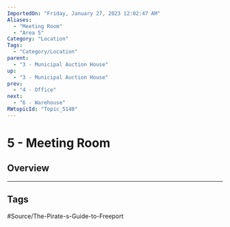 ```yaml
---
ImportedOn: "Friday, January 27, 2023 12:02:47 AM"
Aliases:
  - "Meeting Room"
  - "Area 5"
Category: "Location"
Tags:
  - "Category/Location"
parent:
  - "3 - Municipal Auction House"
up:
  - "3 - Municipal Auction House"
prev:
  - "4 - Office"
next:
  - "6 - Warehouse"
RWtopicId: "Topic_5140"
---
```

# 5 - Meeting Room
## Overview

---
## Tags
#Source/The-Pirate-s-Guide-to-Freeport

